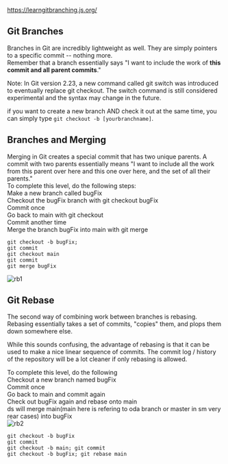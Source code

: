 https://learngitbranching.js.org/

## Git Branches
Branches in Git are incredibly lightweight as well. They are simply pointers to a specific commit -- nothing more.  
Remember that a branch essentially says "I want to include the work of **this commit and all parent commits**."  

Note: In Git version 2.23, a new command called git switch was introduced to eventually replace git checkout. The switch command is still considered experimental and the syntax may change in the future.   

if you want to create a new branch AND check it out at the same time, you can simply type `git checkout -b [yourbranchname]`.  

## Branches and Merging
Merging in Git creates a special commit that has two unique parents. A commit with two parents essentially means "I want to include all the work from this parent over here and this one over here, and the set of all their parents."   
To complete this level, do the following steps:  
Make a new branch called bugFix  
Checkout the bugFix branch with git checkout bugFix  
Commit once  
Go back to main with git checkout  
Commit another time  
Merge the branch bugFix into main with git merge  
```
git checkout -b bugFix; 
git commit
git checkout main
git commit
git merge bugFix
```
![rb1](rb1.jpg?raw=true "rb1")
## Git Rebase
The second way of combining work between branches is rebasing. Rebasing essentially takes a set of commits, "copies" them, and plops them down somewhere else.  

While this sounds confusing, the advantage of rebasing is that it can be used to make a nice linear sequence of commits. The commit log / history of the repository will be a lot cleaner if only rebasing is allowed.  

To complete this level, do the following  
Checkout a new branch named bugFix  
Commit once  
Go back to main and commit again  
Check out bugFix again and rebase onto main  
ds will merge main(main here is refering to oda branch or master in sm very rear cases) into bugFix  
![rb2](rb2.jpg?raw=true "rb2")

```
git checkout -b bugFix
git commit
git checkout -b main; git commit
git checkout -b bugFix; git rebase main
```

